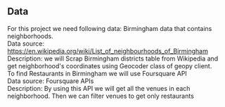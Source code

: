 ## Data 
For this project we need following data:
Birmingham data that contains neighborhoods.<br>
Data source: https://en.wikipedia.org/wiki/List_of_neighbourhoods_of_Birmingham<br>
Description: we will Scrap Birmingham districts table from Wikipedia and get neighborhood's coordinates using Geocoder class of geopy client.<br>
To find Restaurants in Birmingham we will use Foursquare API<br>
Data source: Foursquare APIs<br>
Description: By using this API we will get all the venues in each neighborhood. Then we can filter venues to get only restaurants



```python

```
